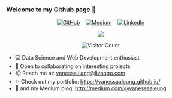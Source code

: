 ### Welcome to my Github page 👋

<p align="center">
	<a href="http://vanessaaleung.github.io/"><img src="http://img.shields.io/badge/GitHub--_.svg?style=social&logo=GitHub" alt="GitHub"></a>&nbsp;&nbsp;&nbsp;
  	<a href="http://medium.com/@vanessaaleung"><img src="http://img.shields.io/badge/Medium--_.svg?style=social&logo=Medium" alt="Medium"></a>&nbsp;&nbsp;&nbsp;
	<a href="https://www.linkedin.com/in/vanessaaleung/"><img src="https://img.shields.io/badge/LinkedIn--_.svg?style=social&logo=linkedin" alt="LinkedIn"></a>
</p>
<p align="center">
	<img src="https://github.com/vanessaaleung/vanessaaleung/blob/master/banner.png">
</p>

<p align="center"> 
  <img src="https://profile-counter.glitch.me/vanessa-livongo/count.svg" alt="Visitor Count" />
</p>

- 💻 Data Science and Web Development enthusiast
- 👯 Open to collaborating on interesting projects
- 📫 Reach me at: vanessa.liang@livongo.com
- ✨ Check out my portfolio: https://vanessaaleung.github.io/
- 📝 and my Medium blog: http://medium.com/@vanessaaleung
